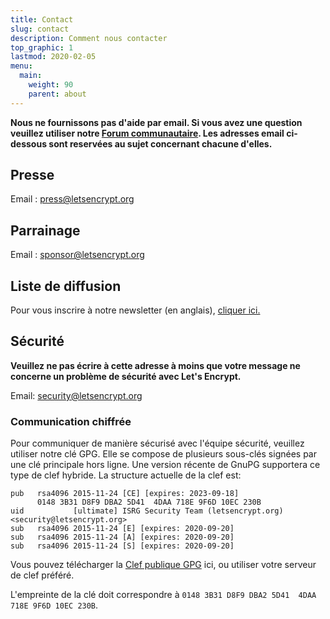 ```yaml
---
title: Contact
slug: contact
description: Comment nous contacter
top_graphic: 1
lastmod: 2020-02-05
menu:
  main:
    weight: 90
    parent: about
---
```


**Nous ne fournissons pas d'aide par email. Si vous avez une question veuillez utiliser notre
[Forum communautaire](https://community.letsencrypt.org). Les adresses email ci-dessous sont reservées au sujet concernant chacune d'elles.** 

## Presse

Email : [press@letsencrypt.org](mailto:press@letsencrypt.org)

## Parrainage

Email : [sponsor@letsencrypt.org](mailto:sponsor@letsencrypt.org)

## Liste de diffusion

Pour vous inscrire à notre newsletter (en anglais), [cliquer ici.](https://mailchi.mp/letsencrypt.org/fjp6ha1gad)

## Sécurité

**Veuillez ne pas écrire à cette adresse à moins que votre message ne concerne un problème de sécurité avec Let's Encrypt.**

Email: [security@letsencrypt.org](mailto:security@letsencrypt.org)

### Communication chiffrée

Pour communiquer de manière sécurisé avec l'équipe sécurité, veuillez utiliser notre clé GPG. Elle se compose de plusieurs sous-clés signées par une clé principale hors ligne. Une version récente de GnuPG supportera ce type de clef hybride. La structure actuelle de la clef est:

```
pub   rsa4096 2015-11-24 [CE] [expires: 2023-09-18]
      0148 3B31 D8F9 DBA2 5D41  4DAA 718E 9F6D 10EC 230B
uid           [ultimate] ISRG Security Team (letsencrypt.org) <security@letsencrypt.org>
sub   rsa4096 2015-11-24 [E] [expires: 2020-09-20]
sub   rsa4096 2015-11-24 [A] [expires: 2020-09-20]
sub   rsa4096 2015-11-24 [S] [expires: 2020-09-20]
```

Vous pouvez télécharger la  [Clef publique GPG](/security_letsencrypt.org-publickey.asc) ici, ou utiliser votre serveur de clef préféré.

L'empreinte de la clé doit correspondre à  `0148 3B31 D8F9 DBA2 5D41  4DAA 718E 9F6D 10EC 230B`.
